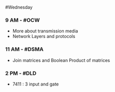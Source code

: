 #Wednesday 
### 9 AM - #OCW 
- More about transmission media
- Network Layers and protocols

### 11 AM - #DSMA 
- Join matrices and Boolean Product of matrices

### 2 PM - #DLD 
- 7411 : 3 input and gate